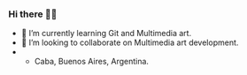 ### Hi there 👋👋
- 🌱 I’m currently learning Git and Multimedia art.
- 👯 I’m looking to collaborate on Multimedia art development.
- - Caba, Buenos Aires, Argentina.
<!--
**Tizianaluzz/Tizianaluzz** is a ✨ _special_ ✨ repository because its `README.md` (this file) appears on your GitHub profile.

Here are some ideas to get you started:




-->
